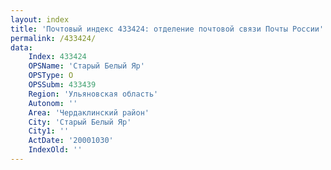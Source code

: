 ```yaml
---
layout: index
title: 'Почтовый индекс 433424: отделение почтовой связи Почты России'
permalink: /433424/
data:
    Index: 433424
    OPSName: 'Старый Белый Яр'
    OPSType: О
    OPSSubm: 433439
    Region: 'Ульяновская область'
    Autonom: ''
    Area: 'Чердаклинский район'
    City: 'Старый Белый Яр'
    City1: ''
    ActDate: '20001030'
    IndexOld: ''
---
```


